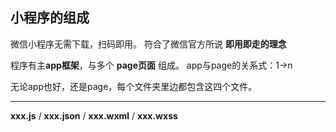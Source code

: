 ## 小程序的组成

微信小程序无需下载，扫码即用。
符合了微信官方所说 **即用即走的理念**

程序有主**app框架**，与多个 **page页面** 组成。
app与page的关系式：1->n 

无论app也好，还是page，每个文件夹里边都包含这四个文件。

--------------
**xxx.js** / **xxx.json** / **xxx.wxml** / **xxx.wxss**



